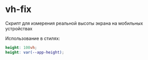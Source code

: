 # vh-fix

Скрипт для измерения реальной высоты экрана на мобильных устройствах

Использование в стилях:
```scss
height: 100vh;
height: var(--app-height);
```